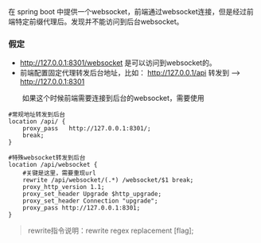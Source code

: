 在 spring boot 中提供一个websocket，前端通过websocket连接，但是经过前端特定前缀代理后。发现并不能访问到后台websocket。

### 假定

* http://127.0.0.1:8301/websocket 是可以访问到websocket的。
* 前端配置固定代理转发后台地址，比如： http://127.0.0.1/api 转发到 --> http://127.0.0.1:8301

　　如果这个时候前端需要连接到后台的websocket，需要使用

```
#常规地址转发到后台
location /api/ {
    proxy_pass   http://127.0.0.1:8301/;
	break;
}

#特殊websocket转发到后台
location /api/websocket {
    #关键是这里，需要重现url
    rewrite /api/websocket/(.*) /websocket/$1 break;
    proxy_http_version 1.1;
    proxy_set_header Upgrade $http_upgrade;
    proxy_set_header Connection "upgrade";
    proxy_pass http://127.0.0.1:8301;
}
```

> rewrite指令说明：rewrite regex replacement [flag];
>
